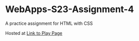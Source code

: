 # WebApps-S23-Assignment-4
A practice assignment for HTML with CSS

Hosted at [Link to Play Page](https://44-563-web-apps-s23.github.io/44563-webapps-s23-assignment4-Maheshwarpa/play.html)

